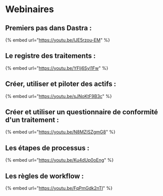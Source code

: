 # Webinaires

## Premiers pas dans Dastra :&#x20;

{% embed url="https://youtu.be/IJE5rzou-EM" %}



## &#x20;Le registre des traitements :

{% embed url="https://youtu.be/YFIj6Syl1Fw" %}



## Créer, utiliser et piloter des actifs :

{% embed url="https://youtu.be/sJNoKtF9B3c" %}



## Créer et utiliser un questionnaire de conformité d'un traitement :

{% embed url="https://youtu.be/N8MZISZgmG8" %}



## Les étapes de processus :

{% embed url="https://youtu.be/Ku4dUp0oEng" %}



## Les règles de workflow :

{% embed url="https://youtu.be/FqPmGdk2nTI" %}
